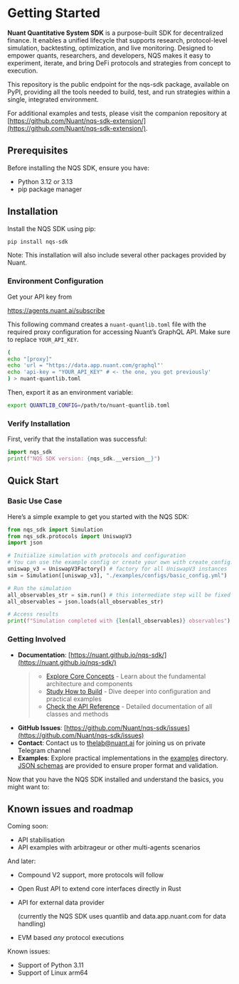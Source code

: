 <!-- WARNING: original source file is docs/getting_started.rst -->

# Getting Started

**Nuant Quantitative System SDK** is a purpose-built SDK for decentralized finance. It enables a unified lifecycle that supports research, protocol-level simulation, backtesting, optimization, and live monitoring. Designed to empower quants, researchers, and developers, NQS makes it easy to experiment, iterate, and bring DeFi protocols and strategies from concept to execution.

This repository is the public endpoint for the nqs-sdk package, available on PyPI, providing all the tools needed to build, test, and run strategies within a single, integrated environment.

For additional examples and tests, please visit the companion repository at [https://github.com/Nuant/nqs-sdk-extension/](https://github.com/Nuant/nqs-sdk-extension/).

## Prerequisites

Before installing the NQS SDK, ensure you have:

- Python 3.12 or 3.13
- pip package manager

## Installation

Install the NQS SDK using pip:

```bash
pip install nqs-sdk
```

Note: This installation will also include several other packages provided by Nuant.

### Environment Configuration

Get your API key from

<a href="https://agents.nuant.ai/subscribe" target="_blank" rel="noopener noreferrer">https://agents.nuant.ai/subscribe</a>

This following command creates a `nuant-quantlib.toml` file with the required proxy configuration for accessing Nuant’s GraphQL API.
Make sure to replace `YOUR_API_KEY`.

```bash
(
echo "[proxy]"
echo 'url = "https://data.app.nuant.com/graphql"'
echo 'api-key = "YOUR_API_KEY" # <- the one, you got previously'
) > nuant-quantlib.toml
```

Then, export it as an environment variable:

```bash
export QUANTLIB_CONFIG=/path/to/nuant-quantlib.toml
```

### Verify Installation

First, verify that the installation was successful:

```python
import nqs_sdk
print(f"NQS SDK version: {nqs_sdk.__version__}")
```

## Quick Start

### Basic Use Case

Here’s a simple example to get you started with the NQS SDK:

```python
from nqs_sdk import Simulation
from nqs_sdk.protocols import UniswapV3
import json

# Initialize simulation with protocols and configuration
# You can use the example config or create your own with create_config.py
uniswap_v3 = UniswapV3Factory() # factory for all UniswapV3 instances
sim = Simulation([uniswap_v3], "./examples/configs/basic_config.yml")

# Run the simulation
all_observables_str = sim.run() # this intermediate step will be fixed soon
all_observables = json.loads(all_observables_str)

# Access results
print(f"Simulation completed with {len(all_observables)} observables")
```

### Getting Involved

- **Documentation**: [https://nuant.github.io/nqs-sdk/](https://nuant.github.io/nqs-sdk/)
  > - [Explore Core Concepts](https://nuant.github.io/nqs-sdk/core_concepts.html) - Learn about the fundamental architecture and components
  > - [Study How to Build](https://nuant.github.io/nqs-sdk/build.html) - Dive deeper into configuration and practical examples
  > - [Check the API Reference](https://nuant.github.io/nqs-sdk/api_reference.html) - Detailed documentation of all classes and methods
- **GitHub Issues**: [https://github.com/Nuant/nqs-sdk/issues](https://github.com/Nuant/nqs-sdk/issues)
- **Contact**: Contact us to [thelab@nuant.ai](mailto:thelab@nuant.ai) for joining us on private Telegram channel
- **Examples**: Explore practical implementations in the [examples](https://github.com/Nuant/nqs-sdk/tree/master/examples) directory. [JSON schemas](https://github.com/Nuant/nqs-sdk/tree/master/examples/configs/schemas) are provided to ensure proper format and validation.

Now that you have the NQS SDK installed and understand the basics, you might want to:

## Known issues and roadmap

Coming soon:

- API stabilisation
- API examples with arbitrageur or other multi-agents scenarios

And later:

- Compound V2 support, more protocols will follow
- Open Rust API to extend core interfaces directly in Rust
- API for external data provider

  (currently the NQS SDK uses quantlib and data.app.nuant.com for data handling)
- EVM based *any* protocol executions

Known issues:

- Support of Python 3.11
- Support of Linux arm64
